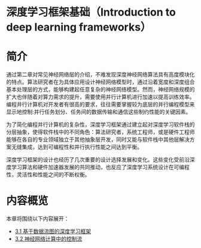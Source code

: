 <!--Copyright © Microsoft Corporation. All rights reserved.
  适用于[License](https://github.com/microsoft/AI-System/blob/main/LICENSE)版权许可-->

# 深度学习框架基础（Introduction to deep learning frameworks）

# 简介

通过第二章对常见神经网络层的介绍，不难发现深度神经网络算法具有高度模块化的特点。算法研究者在为具体应用设计神经网络模型时，通过沿着宽度和深度组合基本处理层的方式，能够构建起任意复杂的神经网络模型。然而，神经网络规模的扩大也伴随着对算力需求的提升，需要使用并行计算机进行加速以提高训练效率。编程并行计算机对开发者有很高的要求，往往需要掌握较为底层的并行编程模型来显示地控制:并行任务划分、任务间的数据传输和通信这些制约性能的关键因素。

为了简化编程并行计算机的复杂性，深度学习框架通过建立起对深度学习软件栈的分层抽象，使得软件栈中的不同角色：算法研究者，系统工程师，或是硬件工程师能够在各自的专业领域独立于其他抽象层开发，同时又能与软件栈中其他层解决方案无缝集成，达到可编程性和并行执行性能之间达到平衡。

深度学习框架的设计也经历了几次重要的设计选择发展和变化。这些变化受前沿深度学习算法和硬件加速器发展的共同推动，也反应了深度学习系统设计在可编程性，灵活性和性能之间的不断权衡。

# 内容概览

本章将围绕以下内容展开：

- [3.1 基于数据流图的深度学习框架](3.1-基于数据流图的深度学习框架.md)
- [3.2 神经网络计算中的控制流](3.2-神经网络计算中的控制流.md)
